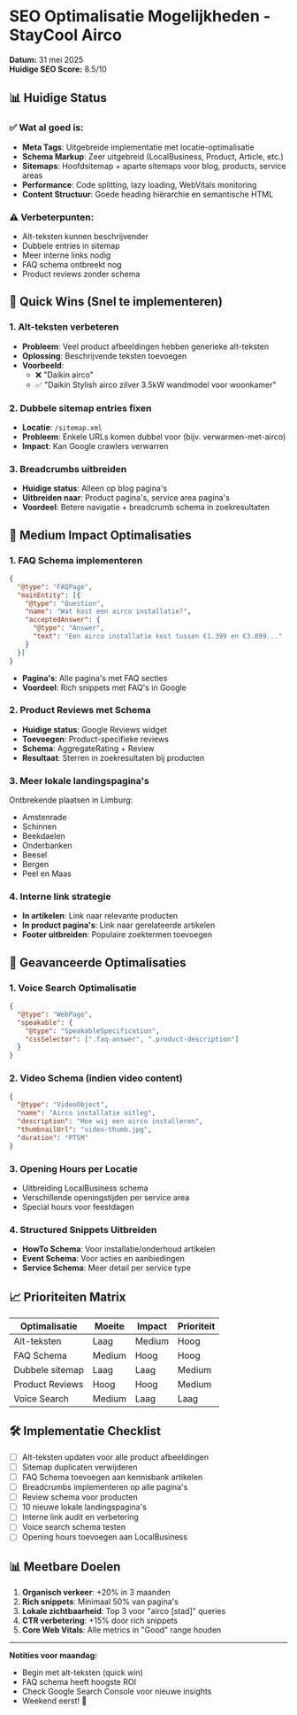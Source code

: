 # SEO Optimalisatie Mogelijkheden - StayCool Airco

**Datum:** 31 mei 2025  
**Huidige SEO Score:** 8.5/10

## 📊 Huidige Status

### ✅ Wat al goed is:
- **Meta Tags**: Uitgebreide implementatie met locatie-optimalisatie
- **Schema Markup**: Zeer uitgebreid (LocalBusiness, Product, Article, etc.)
- **Sitemaps**: Hoofdsitemap + aparte sitemaps voor blog, products, service areas
- **Performance**: Code splitting, lazy loading, WebVitals monitoring
- **Content Structuur**: Goede heading hiërarchie en semantische HTML

### ⚠️ Verbeterpunten:
- Alt-teksten kunnen beschrijvender
- Dubbele entries in sitemap
- Meer interne links nodig
- FAQ schema ontbreekt nog
- Product reviews zonder schema

## 🚀 Quick Wins (Snel te implementeren)

### 1. **Alt-teksten verbeteren**
- **Probleem**: Veel product afbeeldingen hebben generieke alt-teksten
- **Oplossing**: Beschrijvende teksten toevoegen
- **Voorbeeld**: 
  - ❌ "Daikin airco"
  - ✅ "Daikin Stylish airco zilver 3.5kW wandmodel voor woonkamer"

### 2. **Dubbele sitemap entries fixen**
- **Locatie**: `/sitemap.xml`
- **Probleem**: Enkele URLs komen dubbel voor (bijv. verwarmen-met-airco)
- **Impact**: Kan Google crawlers verwarren

### 3. **Breadcrumbs uitbreiden**
- **Huidige status**: Alleen op blog pagina's
- **Uitbreiden naar**: Product pagina's, service area pagina's
- **Voordeel**: Betere navigatie + breadcrumb schema in zoekresultaten

## 💪 Medium Impact Optimalisaties

### 1. **FAQ Schema implementeren**
```json
{
  "@type": "FAQPage",
  "mainEntity": [{
    "@type": "Question",
    "name": "Wat kost een airco installatie?",
    "acceptedAnswer": {
      "@type": "Answer",
      "text": "Een airco installatie kost tussen €1.399 en €3.899..."
    }
  }]
}
```
- **Pagina's**: Alle pagina's met FAQ secties
- **Voordeel**: Rich snippets met FAQ's in Google

### 2. **Product Reviews met Schema**
- **Huidige status**: Google Reviews widget
- **Toevoegen**: Product-specifieke reviews
- **Schema**: AggregateRating + Review
- **Resultaat**: Sterren in zoekresultaten bij producten

### 3. **Meer lokale landingspagina's**
Ontbrekende plaatsen in Limburg:
- Amstenrade
- Schinnen  
- Beekdaelen
- Onderbanken
- Beesel
- Bergen
- Peel en Maas

### 4. **Interne link strategie**
- **In artikelen**: Link naar relevante producten
- **In product pagina's**: Link naar gerelateerde artikelen
- **Footer uitbreiden**: Populaire zoektermen toevoegen

## 🎯 Geavanceerde Optimalisaties

### 1. **Voice Search Optimalisatie**
```json
{
  "@type": "WebPage",
  "speakable": {
    "@type": "SpeakableSpecification",
    "cssSelector": [".faq-answer", ".product-description"]
  }
}
```

### 2. **Video Schema** (indien video content)
```json
{
  "@type": "VideoObject",
  "name": "Airco installatie uitleg",
  "description": "Hoe wij een airco installeren",
  "thumbnailUrl": "video-thumb.jpg",
  "duration": "PT5M"
}
```

### 3. **Opening Hours per Locatie**
- Uitbreiding LocalBusiness schema
- Verschillende openingstijden per service area
- Special hours voor feestdagen

### 4. **Structured Snippets Uitbreiden**
- **HowTo Schema**: Voor installatie/onderhoud artikelen
- **Event Schema**: Voor acties en aanbiedingen
- **Service Schema**: Meer detail per service type

## 📈 Prioriteiten Matrix

| Optimalisatie | Moeite | Impact | Prioriteit |
|--------------|--------|---------|------------|
| Alt-teksten | Laag | Medium | Hoog |
| FAQ Schema | Medium | Hoog | Hoog |
| Dubbele sitemap | Laag | Laag | Medium |
| Product Reviews | Hoog | Hoog | Medium |
| Voice Search | Medium | Laag | Laag |

## 🛠️ Implementatie Checklist

- [ ] Alt-teksten updaten voor alle product afbeeldingen
- [ ] Sitemap duplicaten verwijderen
- [ ] FAQ Schema toevoegen aan kennisbank artikelen
- [ ] Breadcrumbs implementeren op alle pagina's
- [ ] Review schema voor producten
- [ ] 10 nieuwe lokale landingspagina's
- [ ] Interne link audit en verbetering
- [ ] Voice search schema testen
- [ ] Opening hours toevoegen aan LocalBusiness

## 📊 Meetbare Doelen

1. **Organisch verkeer**: +20% in 3 maanden
2. **Rich snippets**: Minimaal 50% van pagina's
3. **Lokale zichtbaarheid**: Top 3 voor "airco [stad]" queries
4. **CTR verbetering**: +15% door rich snippets
5. **Core Web Vitals**: Alle metrics in "Good" range houden

---

**Notities voor maandag:**
- Begin met alt-teksten (quick win)
- FAQ schema heeft hoogste ROI
- Check Google Search Console voor nieuwe insights
- Weekend eerst! 🍻